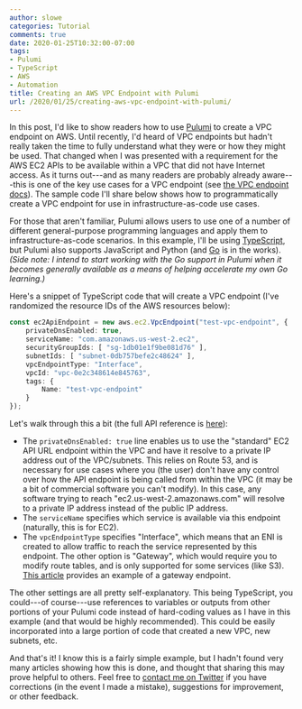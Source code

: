 ```yaml
---
author: slowe
categories: Tutorial
comments: true
date: 2020-01-25T10:32:00-07:00
tags:
- Pulumi
- TypeScript
- AWS
- Automation
title: Creating an AWS VPC Endpoint with Pulumi
url: /2020/01/25/creating-aws-vpc-endpoint-with-pulumi/
---
```


In this post, I'd like to show readers how to use [Pulumi][link-2] to create a VPC endpoint on AWS. Until recently, I'd heard of VPC endpoints but hadn't really taken the time to fully understand what they were or how they might be used. That changed when I was presented with a requirement for the AWS EC2 APIs to be available within a VPC that did not have Internet access. As it turns out---and as many readers are probably already aware---this is one of the key use cases for a VPC endpoint (see [the VPC endpoint docs][link-3]). The sample code I'll share below shows how to programmatically create a VPC endpoint for use in infrastructure-as-code use cases.<!--more-->

For those that aren't familiar, Pulumi allows users to use one of a number of different general-purpose programming languages and apply them to infrastructure-as-code scenarios. In this example, I'll be using [TypeScript][link-4], but Pulumi also supports JavaScript and Python (and [Go][link-5] is in the works). _(Side note: I intend to start working with the Go support in Pulumi when it becomes generally available as a means of helping accelerate my own Go learning.)_

Here's a snippet of TypeScript code that will create a VPC endpoint (I've randomized the resource IDs of the AWS resources below):

```typescript
const ec2ApiEndpoint = new aws.ec2.VpcEndpoint("test-vpc-endpoint", {
    privateDnsEnabled: true,
    serviceName: "com.amazonaws.us-west-2.ec2",
    securityGroupIds: [ "sg-1db01e1f9be081d76" ],
    subnetIds: [ "subnet-0db757befe2c48624" ],
    vpcEndpointType: "Interface",
    vpcId: "vpc-0e2c348614e845763",
    tags: {
        Name: "test-vpc-endpoint"
    }
});
```

Let's walk through this a bit (the full API reference is [here][link-6]):

* The `privateDnsEnabled: true` line enables us to use the "standard" EC2 API URL endpoint within the VPC and have it resolve to a private IP address out of the VPC/subnets. This relies on Route 53, and is necessary for use cases where you (the user) don't have any control over how the API endpoint is being called from within the VPC (it may be a bit of commercial software you can't modify). In this case, any software trying to reach "ec2.us-west-2.amazonaws.com" will resolve to a private IP address instead of the public IP address.
* The `serviceName` specifies which service is available via this endpoint (naturally, this is for EC2).
* The `vpcEndpointType` specifies "Interface", which means that an ENI is created to allow traffic to reach the service represented by this endpoint. The other option is "Gateway", which would require you to modify route tables, and is only supported for some services (like S3). [This article][link-1] provides an example of a gateway endpoint.

The other settings are all pretty self-explanatory. This being TypeScript, you could---of course---use references to variables or outputs from other portions of your Pulumi code instead of hard-coding values as I have in this example (and that would be highly recommended). This could be easily incorporated into a large portion of code that created a new VPC, new subnets, etc.

And that's it! I know this is a fairly simple example, but I hadn't found very many articles showing how this is done, and thought that sharing this may prove helpful to others. Feel free to [contact me on Twitter][link-7] if you have corrections (in the event I made a mistake), suggestions for improvement, or other feedback.

[link-1]: https://cloudaffaire.com/create-a-vpc-interface-endpoint/
[link-2]: https://www.pulumi.com/
[link-3]: https://docs.aws.amazon.com/vpc/latest/userguide/vpc-endpoints.html
[link-4]: http://www.typescriptlang.org/
[link-5]: https://golang.org/
[link-6]: https://www.pulumi.com/docs/reference/pkg/nodejs/pulumi/aws/ec2/#VpcEndpoint
[link-7]: https://twitter.com/scott_lowe
